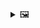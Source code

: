 <details><summary> &#128444; </summary>

| &#128444; | &#128444; | &#128444; | &#128444; |
| --- | --- | --- | --- |
| ![](0be13101e79fcb5e90c7e949c234040e.jpg) | ![](0ff5d6441c53720c194af7e61fbd89ac.jpg) | ![](f029fcf244af884f6628decb7b15a8a9.jpg) | ![](f6144c62db17a84c3bbd4d4f3eda8067.jpg) |
| ![](003adf34b034f1eb38e83fcc41b045ab.jpg) | ![](4b644ffa2bfe836565dec686fb81238f.jpg) | ![](4cdf036c1e45f1e943dda3e26d4cffb9.jpg) | ![](8e3379b250ea970c8d59eba1d154b560.jpg) |
| ![](8f3ef93452628296440814c81b75bfeb.jpg) | ![](29b88092ed1f0091796d76baf07a7fbd.jpg) | ![](67a77bc9b1e1a741496716482f7f6322.jpg) | ![](79faadc7398477a7e1623af99a6ec9ae.jpg) |
| ![](320b8067457ce8c47838c4a07fad670b.jpg) | ![](668c1ba0df11d5d8ef81b24e767ea3f7.jpg) | ![](12134212fc9821e514a94888f3e2c902.jpg) | ![](a1e84595157d8ddc3985536878f53877.jpg) |
| ![](adf85b43581e1f68d4466c28e2c5c5fc.jpg) | ![](c81238387627b4bfd3dcd60f56d41626.jpg) | ![](cade80ec63cf119d8052cd5a8def2b3a.jpg) | ![](df2dc65af0ac66dcc68b3bfa9338bde3.jpg) |
| ![](fe185b082ea67a734859b4ece650c4a5.jpg) |  |  |  |

</details>
